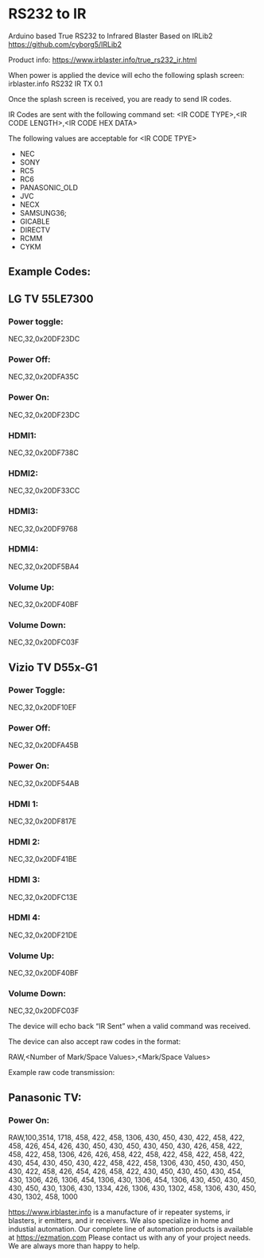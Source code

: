 # RS232 to IR
Arduino based True RS232 to Infrared Blaster
Based on IRLib2 https://github.com/cyborg5/IRLib2

Product info: https://www.irblaster.info/true_rs232_ir.html

When power is applied the device will echo the following splash screen:
irblaster.info RS232 IR TX 0.1

Once the splash screen is received, you are ready to send IR codes.

IR Codes are sent with the following command set:
\<IR CODE TYPE\>,\<IR CODE LENGTH\>,\<IR CODE HEX DATA\>

The following values are acceptable for \<IR CODE TPYE\>
-	NEC
-	SONY
-	RC5
-	RC6
-	PANASONIC_OLD
-	JVC
-	NECX
-	SAMSUNG36;
-	GICABLE
-	DIRECTV
-	RCMM
-	CYKM

## Example Codes:

## LG TV 55LE7300
### Power toggle:
NEC,32,0x20DF23DC 
### Power Off:
NEC,32,0x20DFA35C
### Power On:
NEC,32,0x20DF23DC 
### HDMI1:
NEC,32,0x20DF738C 
### HDMI2:
NEC,32,0x20DF33CC 
### HDMI3:
NEC,32,0x20DF9768 
### HDMI4:
NEC,32,0x20DF5BA4 
### Volume Up:
NEC,32,0x20DF40BF 
### Volume Down:
NEC,32,0x20DFC03F 

## Vizio TV D55x-G1

### Power Toggle:
NEC,32,0x20DF10EF
### Power Off:
NEC,32,0x20DFA45B 
### Power On:
NEC,32,0x20DF54AB 
### HDMI 1:
NEC,32,0x20DF817E 
### HDMI 2:
NEC,32,0x20DF41BE 
### HDMI 3:
NEC,32,0x20DFC13E 
### HDMI 4:
NEC,32,0x20DF21DE 
### Volume Up:
NEC,32,0x20DF40BF 
### Volume Down:
NEC,32,0x20DFC03F

The device will echo back “IR Sent” when a valid command was received.

The device can also accept raw codes in the format:

RAW,<Number of Mark/Space Values>,<Mark/Space Values>

Example raw code transmission:
## Panasonic TV:
### Power On:
RAW,100,3514, 1718, 458, 422, 458, 1306, 430, 450, 430, 422, 458, 422, 458, 426, 454, 426, 430, 450, 430, 450, 430, 450, 430, 426, 458, 422, 458, 422, 458, 1306, 426, 426, 458, 422, 458, 422, 458, 422, 458, 422, 430, 454, 430, 450, 430, 422, 458, 422, 458, 1306, 430, 450, 430, 450, 430, 422, 458, 426, 454, 426, 458, 422, 430, 450, 430, 450, 430, 454, 430, 1306, 426, 1306, 454, 1306, 430, 1306, 454, 1306, 430, 450, 430, 450, 430, 450, 430, 1306, 430, 1334, 426, 1306, 430, 1302, 458, 1306, 430, 450, 430, 1302, 458, 1000



https://www.irblaster.info is a manufacture of ir repeater systems, ir blasters, ir emitters, and ir receivers.  We also specialize in home and industial automation.  Our complete line of automation products is available at https://ezmation.com  Please contact us with any of your project needs.  We are always more than happy to help.

